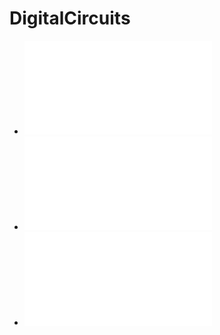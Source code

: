 # DigitalCircuits
- ![Passive-Device](./Passive-Device.md)
- ![RLC](./RLC.md)
- ![Active-Device](./Active-Device.md)
